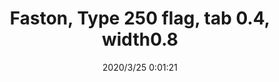 ﻿---
layout: post 
title: Faston, Type 250 flag, tab 0.4, width0.8
tags: 
categories: housing-terminal
overview: Faston, Type 250 flag, tab 0.4, width0.8
series: 
part_number: ZK250/0408
thumb_img: static/202003/303-thumb-20200325080301.jpg
small_img: static/202003/303-20200325080301.jpg
date: 2020/3/25 0:01:21
---



